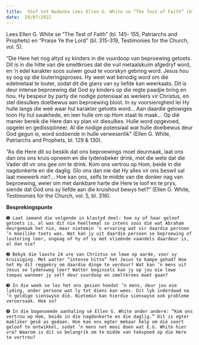 ```yaml
---
title:  Stof tot Nadenke Lees Ellen G. White se “The Test of Faith” (bl. 145-155, Patriarchs and Prophets) en “Praise Ye the Lord” (bl. 315-319, Testimonies for the Church, vol. 5).
date:  29/07/2022
---
```


Lees Ellen G. White se “The Test of Faith” (bl. 145- 155, Patriarchs and Prophets) en “Praise Ye the Lord” (bl. 315-319, Testimonies for the Church, vol. 5).

“Die Here het nog altyd sy kinders in die vuurdoop van beproewing getoets. Dit is in die hitte van die smeltkroes dat die vuil metaalskuim afgedryf word, en ’n edel karakter soos suiwer goud te voorskyn gebring word. Jesus hou sy oog op die louteringsproses. Hy weet wat benodig word om die edelmetaal te louter, sodat dit die glans van sy liefde kan weerkaats. Dit is deur intense beproewing dat God sy kinders op die regte paadjie bring en hou. Hy bespeur by party die nodige potensiaal as werkers vir Christus, en stel diesulkes doelbewus aan beproewing bloot. In sy voorsienigheid lei Hy hulle langs die weë waar hul karakter getoets word… Aan daardie gelowiges toon Hy hul swakhede, en leer hulle om op Hom staat te maak… Op dié manier bereik die Here dan sy plan vir diesulkes. Hulle word opgevoed, opgelei en gedissiplineer. Al die nodige potensiaal wat hulle doelbewus deur God gegun is, word sodoende in hulle verwesenlik” (Ellen G. White, Patriarchs and Prophets, bl. 129 & 130).

“As die Here dit so beskik dat ons beproewings moet deurmaak, laat ons dan ons ons kruis opneem en die lydensbeker drink, met die wete dat die Vader dit vir ons gee om te drink. Kom ons vertrou op Hom, beide in die nagdonkerte en die daglig. Glo ons dan nie dat Hy alles vir ons beswil sal laat meewerk nie?… Hoe kan ons, selfs te midde van die donker nag van beproewing, weier om met dankbare harte die Here te loof en te prys, siende dat God ons sy liefde aan die kruishout bewys het?” (Ellen G. White, Testimonies for the Church, vol. 5, bl. 316).

**Besprekingspunte**

`➊ Laat iemand die volgende in klastyd deel: hoe sy of haar geloof getoets is, al was dit nie heeltemal so intens soos dié wat Abraham deurgemaak het nie, maar nietemin ’n ervaring wat vir daardie persoon ’n moeilike toets was. Wat kan jy uit daardie persoon se beproewing of loutering leer, ongeag of hy of sy met vlieënde vaandels daardeur is, al dan nie? `

`➋ Bekyk die laaste 24 ure van Christus se lewe op aarde, voor sy kruisiging. Met watter “intense hitte” het Jesus te kampe gehad? Hoe het Hy dit reggekry om daardie dinge te verduur? Wat kan ’n mens uit Jesus se lydensweg leer? Watter beginsels kan jy op jou eie lewe toepas wanneer jy self deur vuurdoop en smeltkroes moet gaan? `

`➌ In die week se les het ons gesien hoedat ’n mens, deur jou eie lyding, ander persone wat ly tot diens kan wees. Dit lyk inderdaad na ’n geldige sienswyse dié. Nietemin kan hierdie sienswyse ook probleme veroorsaak. Hoe so?`

`➍ In die bogenoemde aanhaling sê Ellen G. White onder andere: “Kom ons vertrou op Hom, beide in die nagdonkerte en die daglig.” Dit is egter makliker gesê as gedaan. Hoe kan ons egter mekaar help om dié soort geloof te ontwikkel, sodat ’n mens net mooi doen wat E.G. White hier vra? Waarom is dit so belangrik om te midde van teëspoed op die Here te vertrou?`